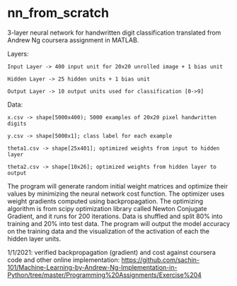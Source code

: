 # nn_from_scratch
3-layer neural network for handwritten digit classification translated from Andrew Ng coursera assignment in MATLAB.

Layers:

    Input Layer -> 400 input unit for 20x20 unrolled image + 1 bias unit

    Hidden Layer -> 25 hidden units + 1 bias unit

    Output Layer -> 10 output units used for classification [0->9]

Data:

    x.csv -> shape[5000x400); 5000 examples of 20x20 pixel handwritten digits
    
    y.csv -> shape[5000x1]; class label for each example
    
    theta1.csv -> shape[25x401]; optimized weights from input to hidden layer
    
    theta2.csv -> shape[10x26]; optimized weights from hidden layer to output

The program will generate random initial weight matrices and optimize their values by minimizing the neural network cost function. The optimizer uses weight gradients computed using backpropagation. The optimizing algorithm is from scipy optimization library called Newton Conjugate Gradient, and it runs for 200 iterations. Data is shuffled and split 80% into training and 20% into test data. The program will output the model accuracy on the training data and the visualization of the activation of each the hidden layer units.

1/1/2021: verified backpropagation (gradient) and cost against coursera code and other online implementation: https://github.com/sachin-101/Machine-Learning-by-Andrew-Ng-Implementation-in-Python/tree/master/Programming%20Assignments/Exercise%204
